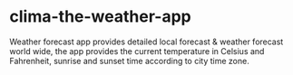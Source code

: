 # clima-the-weather-app
Weather forecast app provides detailed local forecast &amp; weather forecast world wide, the app provides the current temperature in Celsius and Fahrenheit, sunrise and sunset time according to city time zone.
